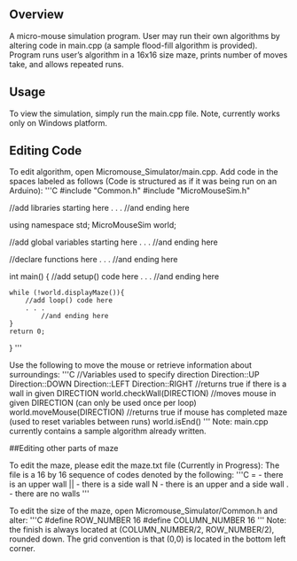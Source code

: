 ## Overview

A micro-mouse simulation program. User may run their own algorithms by altering code in main.cpp (a sample flood-fill algorithm is provided). Program runs user’s algorithm in a 16x16 size maze, prints number of moves take, and allows repeated runs.

## Usage

To view the simulation, simply run the main.cpp file. Note, currently works only on Windows platform.

## Editing Code

To edit algorithm, open Micromouse_Simulator/main.cpp. Add code in the spaces labeled as follows (Code is structured as if it was being run on an Arduino):
'''C
#include "Common.h"
#include "MicroMouseSim.h"

//add libraries starting here
. . .
//and ending here

using namespace std;
MicroMouseSim world;

//add global variables starting here
. . .
//and ending here

//declare functions here
. . .
//and ending here

int main()
{
	//add setup() code here
	. . .
	//and ending here

	while (!world.displayMaze()){
		//add loop() code here
		. . .
        	//and ending here
	}
	return 0;
}
'''

Use the following to move the mouse or retrieve information about surroundings:
'''C
//Variables used to specify direction
Direction::UP
Direction::DOWN
Direction::LEFT
Direction::RIGHT
//returns true if there is a wall in given DIRECTION
world.checkWall(DIRECTION)
//moves mouse in given DIRECTION (can only be used once per loop)
world.moveMouse(DIRECTION)
//returns true if mouse has completed maze (used to reset variables between runs)
world.isEnd()
'''
Note: main.cpp currently contains a sample algorithm already written.

##Editing other parts of maze

To edit the maze, please edit the maze.txt file (Currently in Progress):
The file is a 16 by 16 sequence of codes denoted by the following:
'''C
=	- there is an upper wall
||	- there is a side wall
N	- there is an upper and a side wall
.	- there are no walls
'''

To edit the size of the maze, open Micromouse_Simulator/Common.h and alter:
'''C
#define ROW_NUMBER 16
#define COLUMN_NUMBER 16
'''
Note: the finish is always located at (COLUMN_NUMBER/2, ROW_NUMBER/2), rounded down. The grid convention is that (0,0) is located in the bottom left corner.

